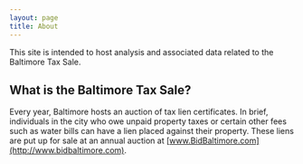 ```yaml
---
layout: page
title: About
---
```


This site is intended to host analysis and associated data related to the Baltimore Tax Sale.

## What is the Baltimore Tax Sale?

Every year, Baltimore hosts an auction of tax lien certificates.  In brief, individuals in the city who owe unpaid property taxes or certain other fees such as water bills can have a lien placed against their property.  These liens are put up for sale at an annual auction at [www.BidBaltimore.com](http://www.bidbaltimore.com).
